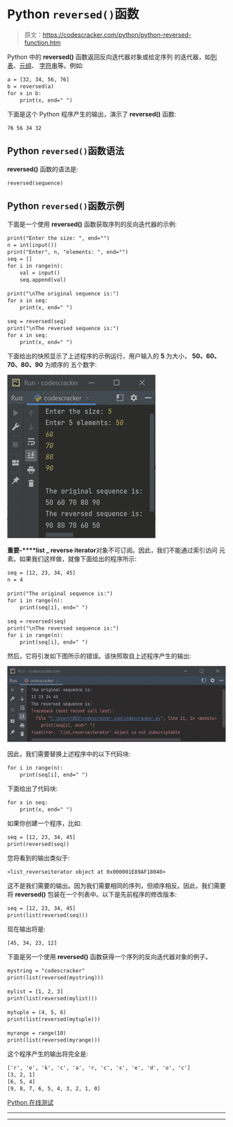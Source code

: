 # Python `reversed()`函数

> 原文：<https://codescracker.com/python/python-reversed-function.htm>

Python 中的 **reversed()** 函数返回反向迭代器对象或给定序列 的迭代器，如[列表](/python/python-lists.htm)、[元组](/python/python-tuples.htm)、 [字符串](/python/python-strings.htm)等。例如:

```
a = [32, 34, 56, 76]
b = reversed(a)
for x in b:
    print(x, end=" ")
```

下面是这个 Python 程序产生的输出，演示了 **reversed()** 函数:

```
76 56 34 32 
```

## Python `reversed()`函数语法

**reversed()** 函数的语法是:

```
reversed(sequence)
```

## Python `reversed()`函数示例

下面是一个使用 **reversed()** 函数获取序列的反向迭代器的示例:

```
print("Enter the size: ", end="")
n = int(input())
print("Enter", n, "elements: ", end="")
seq = []
for i in range(n):
    val = input()
    seq.append(val)

print("\nThe original sequence is:")
for x in seq:
    print(x, end=" ")

seq = reversed(seq)
print("\nThe reversed sequence is:")
for x in seq:
    print(x, end=" ")
```

下面给出的快照显示了上述程序的示例运行，用户输入的 **5** 为大小， **50、60、70、80、90** 为顺序的 五个数字:

![python reversed function](img/86b5d5b925fe5393da13297bc9bc0a9b.png)

**重要-****list _ reverse iterator**对象不可订阅。因此，我们不能通过索引访问 元素。如果我们这样做，就像下面给出的程序所示:

```
seq = [12, 23, 34, 45]
n = 4

print("The original sequence is:")
for i in range(n):
    print(seq[i], end=" ")

seq = reversed(seq)
print("\nThe reversed sequence is:")
for i in range(n):
    print(seq[i], end=" ")
```

然后，它将引发如下图所示的错误。该快照取自上述程序产生的输出:

![python reversed function example](img/ba5bebb129fd9baa75be91baf83fd479.png)

因此，我们需要替换上述程序中的以下代码块:

```
for i in range(n):
    print(seq[i], end=" ")
```

下面给出了代码块:

```
for x in seq:
    print(x, end=" ")
```

如果你创建一个程序，比如:

```
seq = [12, 23, 34, 45]
print(reversed(seq))
```

您将看到的输出类似于:

```
<list_reverseiterator object at 0x000001E89AF18040>
```

这不是我们需要的输出。因为我们需要相同的序列，但顺序相反。因此，我们需要将 **reversed()** 包装在一个列表中。以下是先前程序的修改版本:

```
seq = [12, 23, 34, 45]
print(list(reversed(seq)))
```

现在输出将是:

```
[45, 34, 23, 12]
```

下面是另一个使用 **reversed()** 函数获得一个序列的反向迭代器对象的例子。

```
mystring = "codescracker"
print(list(reversed(mystring)))

mylist = [1, 2, 3]
print(list(reversed(mylist)))

mytuple = (4, 5, 6)
print(list(reversed(mytuple)))

myrange = range(10)
print(list(reversed(myrange)))
```

这个程序产生的输出将完全是:

```
['r', 'e', 'k', 'c', 'a', 'r, 'c', 's', 'e', 'd', 'o', 'c']
[3, 2, 1]
[6, 5, 4]
[9, 8, 7, 6, 5, 4, 3, 2, 1, 0]
```

[Python 在线测试](/exam/showtest.php?subid=10)

* * *

* * *